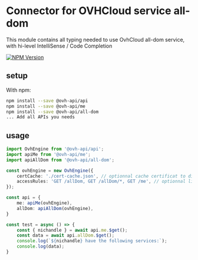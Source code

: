 # Connector for OVHCloud service all-dom

This module contains all typing needed to use OvhCloud all-dom service, with hi-level IntelliSense / Code Completion

[![NPM Version](https://img.shields.io/npm/v/@ovh-api/all-dom.svg?style=flat)](https://www.npmjs.org/package/@ovh-api/all-dom)

## setup

With npm:
````bash
npm install --save @ovh-api/api
npm install --save @ovh-api/me
npm install --save @ovh-api/all-dom
... Add all APIs you needs
````

## usage

````typescript
import OvhEngine from '@ovh-api/api';
import apiMe from '@ovh-api/me';
import apiAllDom from '@ovh-api/all-dom';

const ovhEngine = new OvhEngine({ 
    certCache: './cert-cache.json', // optionnal cache certificat to disk
    accessRules: 'GET /allDom, GET /allDom/*, GET /me', // optionnal limit the requested privileges.
});

const api = {
    me: apiMe(ovhEngine),
    allDom: apiAllDom(ovhEngine),
}

const test = async () => {
    const { nichandle } = await api.me.$get();
    const data = await api.allDom.$get();
    console.log(`${nichandle} have the following services:`);
    console.log(data);
}

````